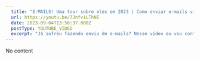 ```yaml
---
  title: "E-MAILS! Uma tour sobre eles em 2023 | Como enviar e-mails via código de forma moderna?"
  url: https://youtu.be/7JnfviLThNE
  date: 2023-09-04T13:56:37.000Z
  postType: YOUTUBE_VIDEO
  excerpt: "Já sofreu fazendo envio de e-mails? Nesse vídeo eu vou contar um pouco de como eu sofri com isso no passado, mostrar um pouco da NOJEIRA que é cada e-mail que você recebe e algumas ferramentas que HOJE em dia fazem o processo ser DELICINHA! (By: @FilipeDeschamps )"
---
```

  
  No content
  